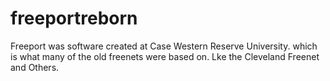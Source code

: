 # freeportreborn

Freeport was software created at Case Western Reserve University.  which is what many of the old freenets were based on.  Lke the Cleveland Freenet and Others.  
